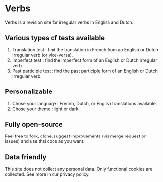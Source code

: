 # Verbs
Verbs is a revision site for irregular verbs in English and Dutch. 

## Various types of tests available
1. Translation test : find the translation in French from an English or Dutch irregular verb (or vice-versa).
2. Imperfect test : find the imperfect form of an English or Dutch irregular verb.
3. Past participle test : find the past participle form of an English or Dutch irregular verb.

## Personalizable
1. Chose your language : Frecnh, Dutch, or English translations available.
2. Chose your theme : light or dark.

## Fully open-source
Feel free to fork, clone, suggest improvements (via merge request or issues) and use thsi code as you want.

## Data friendly
This site does not collect any personal data. Only functional cookies are collected. See more in our privacy policy.

